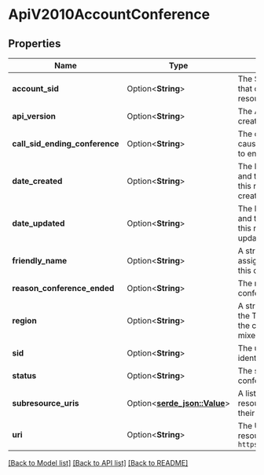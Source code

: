 # ApiV2010AccountConference

## Properties

Name | Type | Description | Notes
------------ | ------------- | ------------- | -------------
**account_sid** | Option<**String**> | The SID of the Account that created this resource | [optional]
**api_version** | Option<**String**> | The API version used to create this conference | [optional]
**call_sid_ending_conference** | Option<**String**> | The call SID that caused the conference to end | [optional]
**date_created** | Option<**String**> | The RFC 2822 date and time in GMT that this resource was created | [optional]
**date_updated** | Option<**String**> | The RFC 2822 date and time in GMT that this resource was last updated | [optional]
**friendly_name** | Option<**String**> | A string that you assigned to describe this conference room | [optional]
**reason_conference_ended** | Option<**String**> | The reason why a conference ended. | [optional]
**region** | Option<**String**> | A string that represents the Twilio Region where the conference was mixed | [optional]
**sid** | Option<**String**> | The unique string that identifies this resource | [optional]
**status** | Option<**String**> | The status of this conference | [optional]
**subresource_uris** | Option<[**serde_json::Value**](.md)> | A list of related resources identified by their relative URIs | [optional]
**uri** | Option<**String**> | The URI of this resource, relative to `https://api.twilio.com` | [optional]

[[Back to Model list]](../README.md#documentation-for-models) [[Back to API list]](../README.md#documentation-for-api-endpoints) [[Back to README]](../README.md)


